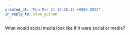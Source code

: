 ```yaml
---
created_at: "Mon Mar 21 13:50:16 +0000 2022"
in_reply_to: @leo_guinan
---
```


What would social media look like if it were social or media?